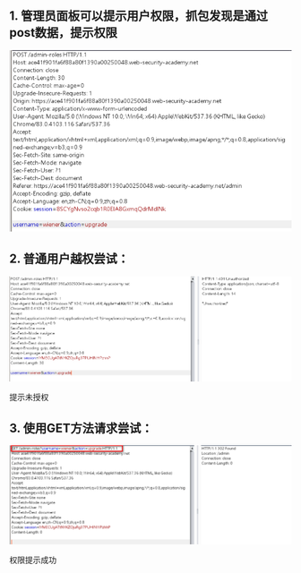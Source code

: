 ## 1. 管理员面板可以提示用户权限，抓包发现是通过post数据，提示权限

![](images/A51C643F0AFB43B694AB197F0AAFD56Dclipboard.png)



## 2. 普通用户越权尝试：

![](images/E3FDA975E7F54F7C9E40B11AD43007E1clipboard.png)

提示未授权



## 3. 使用GET方法请求尝试：

![](images/A15382701E38422C9E882034B833A2C5clipboard.png)

权限提示成功